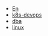 <!-- /docs/_navbar.md -->

* [En](/docs/)
* [k8s-devops](/docs/k8s-note/)
* [dba](/docs/dba-note/)
* [linux](https://github.com/chengkanghua/linux/)
